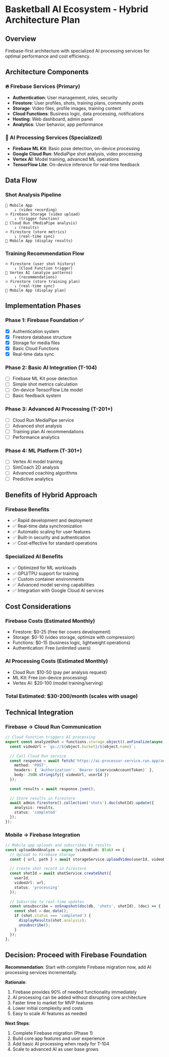 # Basketball AI Ecosystem - Hybrid Architecture Plan

## Overview
Firebase-first architecture with specialized AI processing services for optimal performance and cost efficiency.

## Architecture Components

### 🔥 Firebase Services (Primary)
- **Authentication**: User management, roles, security
- **Firestore**: User profiles, shots, training plans, community posts
- **Storage**: Video files, profile images, training content
- **Cloud Functions**: Business logic, data processing, notifications
- **Hosting**: Web dashboard, admin panel
- **Analytics**: User behavior, app performance

### 🤖 AI Processing Services (Specialized)
- **Firebase ML Kit**: Basic pose detection, on-device processing
- **Google Cloud Run**: MediaPipe shot analysis, video processing
- **Vertex AI**: Model training, advanced ML operations
- **TensorFlow Lite**: On-device inference for real-time feedback

## Data Flow

### Shot Analysis Pipeline
```
📱 Mobile App
    ↓ (video recording)
🔥 Firebase Storage (video upload)
    ↓ (trigger function)
🤖 Cloud Run (MediaPipe analysis)
    ↓ (results)
🔥 Firestore (store metrics)
    ↓ (real-time sync)
📱 Mobile App (display results)
```

### Training Recommendation Flow
```
🔥 Firestore (user shot history)
    ↓ (Cloud Function trigger)
🤖 Vertex AI (analyze patterns)
    ↓ (recommendations)
🔥 Firestore (store training plan)
    ↓ (real-time sync)
📱 Mobile App (display plan)
```

## Implementation Phases

### Phase 1: Firebase Foundation ✅
- [x] Authentication system
- [x] Firestore database structure
- [x] Storage for media files
- [x] Basic Cloud Functions
- [x] Real-time data sync

### Phase 2: Basic AI Integration (T-104)
- [ ] Firebase ML Kit pose detection
- [ ] Simple shot metrics calculation
- [ ] On-device TensorFlow Lite model
- [ ] Basic feedback system

### Phase 3: Advanced AI Processing (T-201+)
- [ ] Cloud Run MediaPipe service
- [ ] Advanced shot analysis
- [ ] Training plan AI recommendations
- [ ] Performance analytics

### Phase 4: ML Platform (T-301+)
- [ ] Vertex AI model training
- [ ] SimCoach 2D analysis
- [ ] Advanced coaching algorithms
- [ ] Predictive analytics

## Benefits of Hybrid Approach

### Firebase Benefits
- ✅ Rapid development and deployment
- ✅ Real-time data synchronization
- ✅ Automatic scaling for user features
- ✅ Built-in security and authentication
- ✅ Cost-effective for standard operations

### Specialized AI Benefits
- ✅ Optimized for ML workloads
- ✅ GPU/TPU support for training
- ✅ Custom container environments
- ✅ Advanced model serving capabilities
- ✅ Integration with Google Cloud AI services

## Cost Considerations

### Firebase Costs (Estimated Monthly)
- Firestore: $0-25 (free tier covers development)
- Storage: $0-10 (video storage, optimize with compression)
- Functions: $0-15 (business logic, lightweight operations)
- Authentication: Free (unlimited users)

### AI Processing Costs (Estimated Monthly)
- Cloud Run: $10-50 (pay per analysis request)
- ML Kit: Free (on-device processing)
- Vertex AI: $20-100 (model training/serving)

### Total Estimated: $30-200/month (scales with usage)

## Technical Integration

### Firebase → Cloud Run Communication
```typescript
// Cloud Function triggers AI processing
export const analyzeShot = functions.storage.object().onFinalize(async (object) => {
  const videoUrl = `gs://${object.bucket}/${object.name}`;
  
  // Call Cloud Run service
  const response = await fetch('https://ai-processor-service.run.app/analyze', {
    method: 'POST',
    headers: { 'Authorization': `Bearer ${serviceAccountToken}` },
    body: JSON.stringify({ videoUrl, userId })
  });
  
  const results = await response.json();
  
  // Store results in Firestore
  await admin.firestore().collection('shots').doc(shotId).update({
    analysis: results,
    status: 'completed'
  });
});
```

### Mobile → Firebase Integration
```typescript
// Mobile app uploads and subscribes to results
const uploadAndAnalyze = async (videoBlob: Blob) => {
  // Upload to Firebase Storage
  const { url, path } = await storageService.uploadVideo(userId, videoBlob);
  
  // Create shot record in Firestore
  const shotId = await shotService.createShot({
    userId,
    videoUrl: url,
    status: 'processing'
  });
  
  // Subscribe to real-time updates
  const unsubscribe = onSnapshot(doc(db, 'shots', shotId), (doc) => {
    const shot = doc.data();
    if (shot.status === 'completed') {
      displayResults(shot.analysis);
      unsubscribe();
    }
  });
};
```

## Decision: Proceed with Firebase Foundation

**Recommendation**: Start with complete Firebase migration now, add AI processing services incrementally.

**Rationale**:
1. Firebase provides 90% of needed functionality immediately
2. AI processing can be added without disrupting core architecture
3. Faster time to market for MVP features
4. Lower initial complexity and costs
5. Easy to scale AI features as needed

**Next Steps**:
1. Complete Firebase migration (Phase 1)
2. Build core app features and user experience
3. Add basic AI processing when ready for T-104
4. Scale to advanced AI as user base grows
